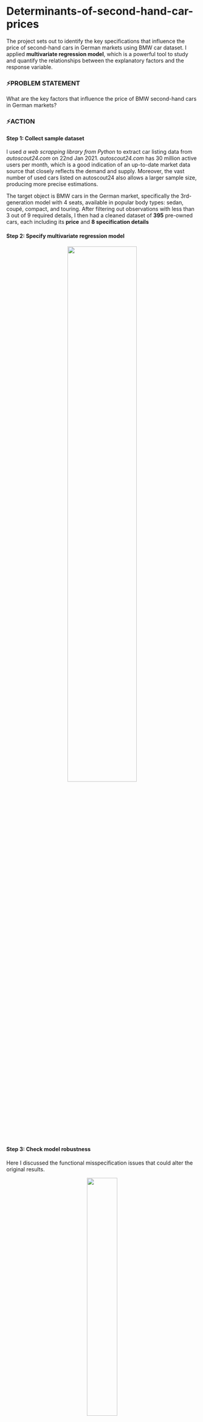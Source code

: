 # Determinants-of-second-hand-car-prices
The project sets out to identify the key specifications that influence the price of second-hand cars in German markets using BMW car dataset. I applied **multivariate regression model**, which is a powerful tool to study and quantify the relationships between the explanatory factors and the response variable.

### ⚡PROBLEM STATEMENT
What are the key factors that influence the price of BMW second-hand cars in German markets?

### ⚡ACTION
#### Step 1: Collect sample dataset
I used _a web scrapping library from Python_ to extract car listing data from _autoscout24.com_ on 22nd Jan 2021. _autoscout24.com_ has 30 million active users per month, which is a good indication of an up-to-date market data source that closely reflects the demand and supply. Moreover, the vast number of used cars listed on autoscout24 also allows a larger sample size, producing more precise estimations.

The target object is BMW cars in the German market, specifically the 3rd-generation model with 4 seats, available in popular body types: sedan, coupé, compact, and touring. After filtering out observations with less than 3 out of 9 required details, I then had a cleaned dataset of **395** pre-owned cars, each including its **price** and **8 specification details** 

#### Step 2: Specify multivariate regression model 
<p align="center"> 
<img src="https://github.com/minhanhvu/Determinants-of-second-hand-car-prices/assets/87383756/869b6a3d-20d5-4135-9611-76cc7496d128" width=60% height=60%>
</p>

#### Step 3: Check model robustness
Here I discussed the functional misspecification issues that could alter the original results. 
<p align="center"> 
<img src="https://github.com/minhanhvu/Determinants-of-second-hand-car-prices/assets/87383756/8a3c6437-28e1-4420-8e9b-d33d8421577c" width=40% height=40%>
</p>

- White test for heteroskedasticity
- Multicollinearity test

### ⚡OUTCOME
<p align="center"> 
<img src="https://github.com/minhanhvu/Determinants-of-second-hand-car-prices/assets/87383756/b9cf703c-810d-41c8-aebe-66bae2ff6dcf" width=40% height=40%>
</p>

The results show that car age, mileage, horsepower, and gear type have significant impacts on the variation of car prices. 
- The cost of the BMW car decreases by 860 euros for every additional year of age. Every thousand kilometers the car run drives down its price by 76 euro. I consider these effects to be aligned with economic norms. Car age and mileage are indicators of the car's wear and tear, and signify the risk of malfunction. Therefore, customers are less willing to pay for old cars. 
- On the other hand, the higher the horsepower, which indicates the rapidness of a car's engine, the higher the price. Besides, comparing two cars with similar profiles, an automatic BMW car is on average 2,104 euro more expensive than a BMW manual car. 

Overall, the model explains 81% of the changes in car prices, demonstrating strong explanatory power. 
### ⚡LEARNING

